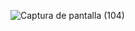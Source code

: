 

![Captura de pantalla (104)](https://github.com/Raul198015/Poke/assets/134276940/418c3697-7bfd-4031-9e3f-d57c7a5479d4)


 
 
